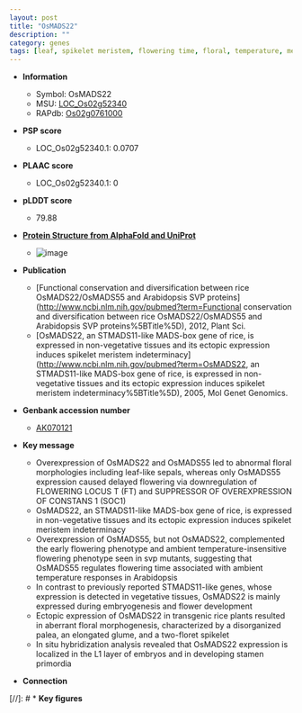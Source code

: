 ```yaml
---
layout: post
title: "OsMADS22"
description: ""
category: genes
tags: [leaf, spikelet meristem, flowering time, floral, temperature, meristem, flower, spikelet, vegetative, palea, stamen]
---
```


* **Information**  
    + Symbol: OsMADS22  
    + MSU: [LOC_Os02g52340](http://rice.plantbiology.msu.edu/cgi-bin/ORF_infopage.cgi?orf=LOC_Os02g52340)  
    + RAPdb: [Os02g0761000](http://rapdb.dna.affrc.go.jp/viewer/gbrowse_details/irgsp1?name=Os02g0761000)  

* **PSP score**  
    + LOC_Os02g52340.1: 0.0707 

* **PLAAC score**  
    + LOC_Os02g52340.1: 0 

* **pLDDT score**
    + 79.88

* **[Protein Structure from AlphaFold and UniProt](https://www.uniprot.org/uniprotkb/Q9XJ66/entry#structure)**
    + ![image](https://ricepsp.github.io/images/Q9/AF-Q9XJ66-F1.png)

* **Publication**  
    + [Functional conservation and diversification between rice OsMADS22/OsMADS55 and Arabidopsis SVP proteins](http://www.ncbi.nlm.nih.gov/pubmed?term=Functional conservation and diversification between rice OsMADS22/OsMADS55 and Arabidopsis SVP proteins%5BTitle%5D), 2012, Plant Sci.
    + [OsMADS22, an STMADS11-like MADS-box gene of rice, is expressed in non-vegetative tissues and its ectopic expression induces spikelet meristem indeterminacy](http://www.ncbi.nlm.nih.gov/pubmed?term=OsMADS22, an STMADS11-like MADS-box gene of rice, is expressed in non-vegetative tissues and its ectopic expression induces spikelet meristem indeterminacy%5BTitle%5D), 2005, Mol Genet Genomics.

* **Genbank accession number**  
    + [AK070121](http://www.ncbi.nlm.nih.gov/nuccore/AK070121)

* **Key message**  
    + Overexpression of OsMADS22 and OsMADS55 led to abnormal floral morphologies including leaf-like sepals, whereas only OsMADS55 expression caused delayed flowering via downregulation of FLOWERING LOCUS T (FT) and SUPPRESSOR OF OVEREXPRESSION OF CONSTANS 1 (SOC1)
    + OsMADS22, an STMADS11-like MADS-box gene of rice, is expressed in non-vegetative tissues and its ectopic expression induces spikelet meristem indeterminacy
    + Overexpression of OsMADS55, but not OsMADS22, complemented the early flowering phenotype and ambient temperature-insensitive flowering phenotype seen in svp mutants, suggesting that OsMADS55 regulates flowering time associated with ambient temperature responses in Arabidopsis
    + In contrast to previously reported STMADS11-like genes, whose expression is detected in vegetative tissues, OsMADS22 is mainly expressed during embryogenesis and flower development
    + Ectopic expression of OsMADS22 in transgenic rice plants resulted in aberrant floral morphogenesis, characterized by a disorganized palea, an elongated glume, and a two-floret spikelet
    + In situ hybridization analysis revealed that OsMADS22 expression is localized in the L1 layer of embryos and in developing stamen primordia

* **Connection**  

[//]: # * **Key figures**  


